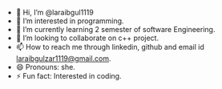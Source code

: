 - 👋 Hi, I’m @laraibgul1119
- 👀 I’m interested in programming.
- 🌱 I’m currently learning 2 semester of software Engineering. 
- 💞️ I’m looking to collaborate on c++ project. 
- 📫 How to reach me through linkedin, github and email id laraibgulzar1119@gmail.com.
- 😄 Pronouns: she.
- ⚡ Fun fact: Interested in coding.

<!---
laraibgul1119/laraibgul1119 is a ✨ special ✨ repository because its `README.md` (this file) appears on your GitHub profile.
You can click the Preview link to take a look at your changes.
--->
